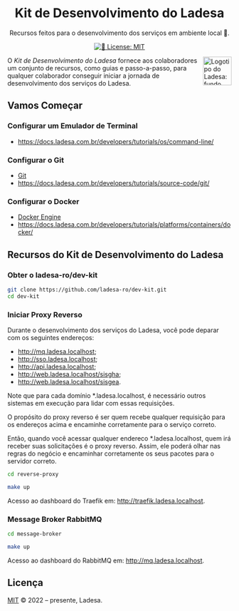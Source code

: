 <h1 align="center">Kit de Desenvolvimento do Ladesa</h1>

<p align="center">Recursos feitos para o desenvolvimento dos serviços em ambiente local 💝.</p>

<p align="center">
 <a href="https://github.com/ladesa-ro/dev-kit/blob/main/LICENSE" target="_blank"><img alt="📝 License: MIT" src="https://img.shields.io/badge/%F0%9F%93%9D_license-MIT-21bb42.svg"></a>
</p>

<img align="right" alt="Logotipo do Ladesa: fundo verde com fonte branca escrito o nome da organização." src="https://avatars.githubusercontent.com/u/143351320?s=64&v=4" height="64">

O _Kit de Desenvolvimento do Ladesa_ fornece aos colaboradores um conjunto de recursos, como guias e passo-a-passo, para qualquer colaborador conseguir iniciar a jornada de desenvolvimento dos serviços do Ladesa.

## Vamos Começar

### Configurar um Emulador de Terminal

- <https://docs.ladesa.com.br/developers/tutorials/os/command-line/>

### Configurar o Git

- [Git](https://git-scm.com/downloads)
- <https://docs.ladesa.com.br/developers/tutorials/source-code/git/>

### Configurar o Docker

- [Docker Engine](https://docs.docker.com/engine/install/)
- <https://docs.ladesa.com.br/developers/tutorials/platforms/containers/docker/>

## Recursos do Kit de Desenvolvimento do Ladesa

### Obter o ladesa-ro/dev-kit

```sh
git clone https://github.com/ladesa-ro/dev-kit.git
cd dev-kit
```

### Iniciar Proxy Reverso

Durante o desenvolvimento dos serviços do Ladesa, você pode deparar com os seguintes endereços:

- <http://mq.ladesa.localhost>;
- <http://sso.ladesa.localhost>;
- <http://api.ladesa.localhost>;
- <http://web.ladesa.localhost/sisgha>;
- <http://web.ladesa.localhost/sisgea>.

Note que para cada domínio *.ladesa.localhost, é necessário outros sistemas em execução para lidar com essas requisições.

O propósito do proxy reverso é ser quem recebe qualquer requisição para os endereços acima e encaminhe corretamente para o serviço correto.

Então, quando você acessar qualquer endereco *.ladesa.localhost, quem irá receber suas solicitações é o proxy reverso. Assim, ele poderá olhar nas regras do negócio e encaminhar corretamente os seus pacotes para o servidor correto.

```sh
cd reverse-proxy
```

```sh
make up
```

Acesso ao dashboard do Traefik em: <http://traefik.ladesa.localhost>.

### Message Broker RabbitMQ

```sh
cd message-broker
```

```sh
make up
```

Acesso ao dashboard do RabbitMQ em: <http://mq.ladesa.localhost>.

## Licença

[MIT](./LICENSE) © 2022 – presente, Ladesa.
